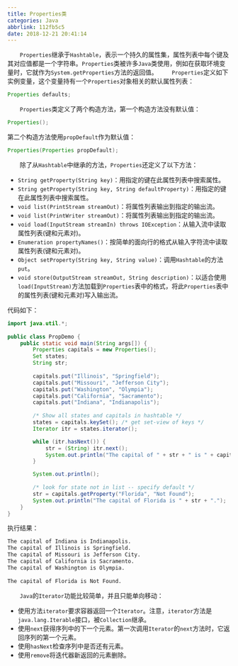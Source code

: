 ```yaml
---
title: Properties类
categories: Java
abbrlink: 112fb5c5
date: 2018-12-21 20:41:14
---
```

&emsp;&emsp;`Properties`继承于`Hashtable`，表示一个持久的属性集，属性列表中每个键及其对应值都是一个字符串。`Properties`类被许多`Java`类使用，例如在获取环境变量时，它就作为`System.getProperties`方法的返回值。<!--more-->
&emsp;&emsp;`Properties`定义如下实例变量，这个变量持有一个`Properties`对象相关的默认属性列表：

``` java
Properties defaults;
```

&emsp;&emsp;`Properties`类定义了两个构造方法，第一个构造方法没有默认值：

``` java
Properties();
```

第二个构造方法使用`propDefault`作为默认值：

``` java
Properties(Properties propDefault);
```

&emsp;&emsp;除了从`Hashtable`中继承的方法，`Properties`还定义了以下方法：

- `String getProperty(String key)`：用指定的键在此属性列表中搜索属性。
- `String getProperty(String key, String defaultProperty)`：用指定的键在此属性列表中搜索属性。
- `void list(PrintStream streamOut)`：将属性列表输出到指定的输出流。
- `void list(PrintWriter streamOut)`：将属性列表输出到指定的输出流。
- `void load(InputStream streamIn) throws IOException`：从输入流中读取属性列表(键和元素对)。
- `Enumeration propertyNames()`：按简单的面向行的格式从输入字符流中读取属性列表(键和元素对)。
- `Object setProperty(String key, String value)`：调用`Hashtable`的方法`put`。
- `void store(OutputStream streamOut, String description)`：以适合使用`load(InputStream)`方法加载到`Properties`表中的格式，将此`Properties`表中的属性列表(键和元素对)写入输出流。

代码如下：

``` java
import java.util.*;
​
public class PropDemo {
    public static void main(String args[]) {
        Properties capitals = new Properties();
        Set states;
        String str;
​
        capitals.put("Illinois", "Springfield");
        capitals.put("Missouri", "Jefferson City");
        capitals.put("Washington", "Olympia");
        capitals.put("California", "Sacramento");
        capitals.put("Indiana", "Indianapolis");
​
        /* Show all states and capitals in hashtable */
        states = capitals.keySet(); /* get set-view of keys */
        Iterator itr = states.iterator();

        while (itr.hasNext()) {
            str = (String) itr.next();
            System.out.println("The capital of " + str + " is " + capitals.getProperty(str) + ".");
        }

        System.out.println();
​
        /* look for state not in list -- specify default */
        str = capitals.getProperty("Florida", "Not Found");
        System.out.println("The capital of Florida is " + str + ".");
    }
}
```

执行结果：

``` bash
The capital of Indiana is Indianapolis.
The capital of Illinois is Springfield.
The capital of Missouri is Jefferson City.
The capital of California is Sacramento.
The capital of Washington is Olympia.
​
The capital of Florida is Not Found.
```

&emsp;&emsp;`Java`的`Iterator`功能比较简单，并且只能单向移动：

- 使用方法`iterator`要求容器返回一个`Iterator`。注意，`iterator`方法是`java.lang.Iterable`接口，被`Collection`继承。
- 使用`next`获得序列中的下一个元素。第一次调用`Iterator`的`next`方法时，它返回序列的第一个元素。
- 使用`hasNext`检查序列中是否还有元素。
- 使用`remove`将迭代器新返回的元素删除。